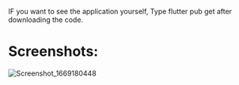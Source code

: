 IF you want to see the application yourself, Type flutter pub get after downloading the code.
# Screenshots:

![Screenshot_1669180448](https://user-images.githubusercontent.com/97155560/203473402-5c1e7a29-14cf-4be0-a1cc-a0e5f6196f44.png)
